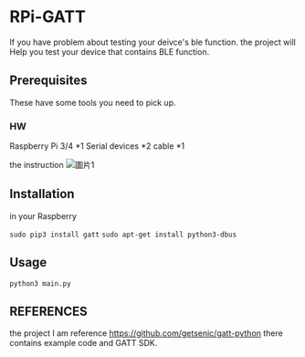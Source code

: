 # RPi-GATT
If you have problem about testing your deivce's ble function. the project will Help you test your device that contains BLE function.

## Prerequisites

These have some tools you need to pick up.

### HW
Raspberry Pi 3/4 *1
Serial devices *2
cable *1

the instruction
![圖片1](https://user-images.githubusercontent.com/22633988/151558605-51e352b3-ac64-432d-9b29-118bb4ec9f77.png)


## Installation
in your Raspberry

`sudo pip3 install gatt`
`sudo apt-get install python3-dbus`

## Usage
`python3 main.py`


## REFERENCES
the project I am reference https://github.com/getsenic/gatt-python there contains example code and GATT SDK.

